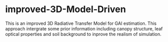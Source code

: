 # improved-3D-Model-Driven
This is an improved 3D Radiative Transfer Model for GAI estimation.  This approach intergrate some prior information including canopy structure, leaf optical properties and soil background to inprove the realism of simulation.
